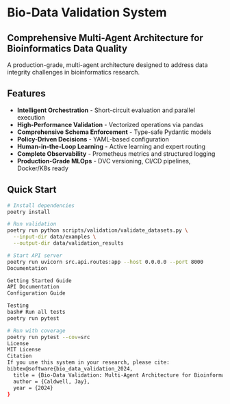 # Bio-Data Validation System

## Comprehensive Multi-Agent Architecture for Bioinformatics Data Quality

A production-grade, multi-agent architecture designed to address data integrity challenges in bioinformatics research.

## Features

- **Intelligent Orchestration** - Short-circuit evaluation and parallel execution
- **High-Performance Validation** - Vectorized operations via pandas
- **Comprehensive Schema Enforcement** - Type-safe Pydantic models
- **Policy-Driven Decisions** - YAML-based configuration
- **Human-in-the-Loop Learning** - Active learning and expert routing
- **Complete Observability** - Prometheus metrics and structured logging
- **Production-Grade MLOps** - DVC versioning, CI/CD pipelines, Docker/K8s ready

## Quick Start
```bash
# Install dependencies
poetry install

# Run validation
poetry run python scripts/validation/validate_datasets.py \
  --input-dir data/examples \
  --output-dir data/validation_results

# Start API server
poetry run uvicorn src.api.routes:app --host 0.0.0.0 --port 8000
Documentation

Getting Started Guide
API Documentation
Configuration Guide

Testing
bash# Run all tests
poetry run pytest

# Run with coverage
poetry run pytest --cov=src
License
MIT License
Citation
If you use this system in your research, please cite:
bibtex@software{bio_data_validation_2024,
  title = {Bio-Data Validation: Multi-Agent Architecture for Bioinformatics Data Quality},
  author = {Caldwell, Jay},
  year = {2024}
}
